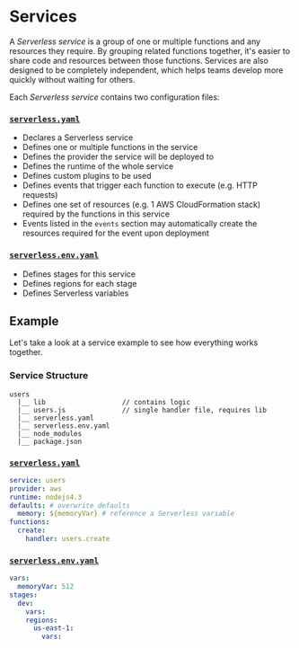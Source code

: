 # Services

A *Serverless service* is a group of one or multiple functions and any resources they require. By grouping related
functions together, it's easier to share code and resources between those functions. Services are also designed to
be completely independent, which helps teams develop more quickly without waiting for others.

Each *Serverless service* contains two configuration files:

### [`serverless.yaml`](./serverless-yaml.md)
  - Declares a Serverless service
  - Defines one or multiple functions in the service
  - Defines the provider the service will be deployed to
  - Defines the runtime of the whole service
  - Defines custom plugins to be used
  - Defines events that trigger each function to execute (e.g. HTTP requests)
  - Defines one set of resources (e.g. 1 AWS CloudFormation stack) required by the functions in this service
  - Events listed in the `events` section may automatically create the resources required for the event upon deployment
 
### [`serverless.env.yaml`](./serverless-env-yaml.md)
  - Defines stages for this service
  - Defines regions for each stage
  - Defines Serverless variables

## Example

Let's take a look at a service example to see how everything works together.

### Service Structure

```
users
  |__ lib                   // contains logic
  |__ users.js              // single handler file, requires lib
  |__ serverless.yaml
  |__ serverless.env.yaml
  |__ node_modules
  |__ package.json
```

### [`serverless.yaml`](./serverless-yaml.md)

```yaml
service: users
provider: aws
runtime: nodejs4.3
defaults: # overwrite defaults
  memory: ${memoryVar} # reference a Serverless variable
functions:
  create:
    handler: users.create
```

### [`serverless.env.yaml`](./serverless-env-yaml.md)

```yaml
vars:
  memoryVar: 512
stages:
  dev:
    vars:
    regions:
      us-east-1:
        vars:
```
